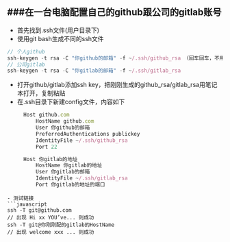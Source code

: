 ###在一台电脑配置自己的github跟公司的gitlab账号
----
- 首先找到.ssh文件(用户目录下)
- 使用git bash生成不同的ssh文件
```javascript
// 个人github  
ssh-keygen -t rsa -C "你github的邮箱" -f ~/.ssh/github_rsa （回车回车，不用管其他）
// 公司gitlab  
ssh-keygen -t rsa -C "你gitlab的邮箱" -f ~/.ssh/gitlab_rsa
```

- 打开github/gitlab添加ssh key，把刚刚生成的github_rsa/gitlab_rsa用笔记本打开，复制粘贴
- 在.ssh目录下新建config文件，内容如下
  ```javascript
	Host github.com
		HostName github.com
		User 你github的邮箱
		PreferredAuthentications publickey
		IdentityFile ~/.ssh/github_rsa
		Port 22

	Host 你gitlab的地址
		HostName 你gitlab的地址
		User 你gitlab的邮箱
		IdentityFile ~/.ssh/gitlab_rsa
		Port 你gitlab的地址的端口
```
- 测试链接
```javascript
ssh -T git@github.com
// 出现 Hi xx YOU’ve... 则成功
ssh -T git@你刚刚配的gitlab的HostName
// 出现 welcome xxx ... 则成功
```